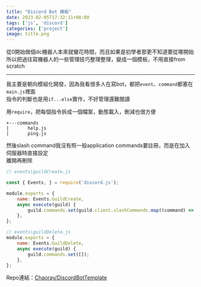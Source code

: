 ```yaml
---
title: "Discord Bot 模板"
date: 2023-02-05T17:32:11+08:00
tags: ['js', 'discord']
categories: ['project']
image: title.png
---
```


從0開始做個dc機器人本來就蠻花時間，而且如果是初學者那更不知道要從哪開始  
所以把過往寫機器人的一些管理技巧整理整理，變成一個模板，不用直接from scratch

---

我主要是朝向模組化開發，因為我看很多人在寫bot，都把`event`、`command`都塞在`main.js`裡面  
指令的判斷也是用`if...else`實作，不好管理還難閱讀  

用`require`，把每個指令拆成一個檔案，動態載入，刪減也很方便  
```
+---commands
|       help.js
|       ping.js
```

然後slash command我沒有照一般application commands要註冊，而是在加入伺服器時直接設定  
離開再刪除
```js
// events\guildCreate.js

const { Events, } = require('discord.js');

module.exports = {
    name: Events.GuildCreate,
    async execute(guild) {
        guild.commands.set(guild.client.slashCommands.map((command) => command.data));
    },
};

// events\guildDelete.js
module.exports = {
    name: Events.GuildDelete,
    async execute(guild) {
        guild.commands.set([]);
    },
};
```

Repo連結：[Chaoray/DiscordBotTemplate](https://github.com/Chaoray/DiscordBotTemplate)